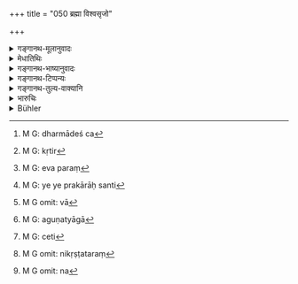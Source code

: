 +++
title = "050 ब्रह्मा विश्वसृजो"

+++

<details><summary>गङ्गानथ-मूलानुवादः</summary>

Brahmā, creators of the universe, Dharma, the Great One, Unmanifest,—these the wise ones describe as representing the best state partaking of ‘Sattva.’—(50)
</details>

<details><summary>मेधातिथिः</summary>

**विश्वसृजो** मरीच्यादयः प्रजापतयः । **धर्मो** वेदार्थः । पूर्वं वेदस्वरूपम् उक्तम्, इदानीं तदर्थः । स्वरूपार्थः प्रधानतर इत्य् उक्तं भवति । अथ वा धर्माः सत्यादयश् च[^९२] । विग्रहवत्त्वं पूर्ववद् द्रष्टव्यम् । **महान्** इति संज्ञान्तरम् । **अव्यक्तं** प्रधानं प्रकृतिर्[^९३] इत्य् एको ऽर्थः । 


[^९३]:
     M G: kṛtir


[^९२]:
     M G: dharmādeś ca

- <u>ननु</u> च सत्त्वाधिक्ये प्रधानस्य तद्विकारत्वाज् जगतः सर्वेषां विकाराणां सत्त्वाधिक्यं प्राप्तम् । ततश् च रजस्तमसो कुतो ऽतिरेकः । अतो यद् उक्तम् "यो यद् एषां गुणो देहे साकल्येनातिरिच्यते" (म्ध् १२.२५) इति, तद् अनुपपन्नम् । 

- <u>उच्यते</u> । नैतद् एवंपरं[^९४] प्रधानरूपता प्राप्या । किं तर्हि, त्रयः प्रकाराः संभवन्ति[^९५] । यदि वा[^९६] प्राप्यो ऽव्यक्तिभावः, यदि वादृष्टविधिः, यदि वा नैवायं संख्ये यः प्रधाने ऽव्यक्तशब्दो वर्तते । क्रियानिमित्तो ह्य् अयम् । नास्य व्यक्तिर् विद्यत इति अस्फुटप्रकाशत्वाद् अव्यक्तम् । तथा च परमात्मनि वृत्तिर् भवति । महत्त्वं च तस्य विभुत्वाद् उपपद्यत एव । 


[^९६]:
     M G omit: vā


[^९५]:
     M G: ye ye prakārāḥ santi


[^९४]:
     M G: eva paraṃ

- <u>ननु</u> च नैवास्य सात्त्विकी गतिः । 

- <u>अगुणत्यागाच्</u>[^९७] चाप्य् एवम् । यदा हि "नाहं न मम किंचित्" इति मुक्ताहंकारममकारो भवति तदा ब्रह्मता भवतीति विज्ञायते । निदिध्यासनयैव ब्रह्मप्राप्तिः । किं तु सत्त्वप्रधाना एव ज्ञानादितत्परा भवन्ति । न तामसी राजसी वेति[^९८] । एवं कृत्वोच्यते **उत्तमा सत्त्विकी गतिः** । 


[^९८]:
     M G: ceti


[^९७]:
     M G: aguṇatyāgā

- अन्यौ पक्षाव् अनुपपन्नौ । न हि प्रधानभावं प्राप्य काचित् पुरुषार्थसिद्धिः । अचेतनं हि तद् व्यपदिशन्ति । अचैतन्यं स्थावरेभ्यो ऽपि निकृष्टतरं[^९९] यदधीना हि मदमूर्च्छावस्थाः केचिद् अर्थयन्ते । दृष्टविधिस् तु नैव संभवत्य् अश्रुतत्वात् "आत्मा वारे द्रष्टव्यः" (बाउ २.४.५) इति श्रुतितः न[^१००] प्रधानं द्रष्टव्यम् इति । तस्मात् परमात्मविषयाव् एव महान् अव्यक्त इत्य् एतौ शब्दौ ॥ १२.५० ॥


[^१००]:
     M G omit: na


[^९९]:
     M G omit: nikṛṣṭataraṃ
</details>

<details><summary>गङ्गानथ-भाष्यानुवादः</summary>

‘*Creators of the universe*’—Marīci and others, known as ‘Prajāpatis.’

‘*Dharma*’—What is expounded in the Veda; the former verse had spoken of the Veda itself, and the present one speaks of what is contained in the Veda; this shows that the *meaning* is more important than *the form* of the word. Or ‘Dharma’ may stand for *Truth* and other such things.

The corporeality of ‘Dharma’ is to be explained as before (in the case of the Veda).

‘*The Great One*’ is another name for the ‘*Unmanifest*,’ which is synonymous with ‘*Prakṛti*,’ ‘*Pradhāna*,’ ‘the Root-Evolvent.’

“The entire world being an emanation from the Root-Evolvent, when there happens to be an excess in it of the quality of *Sattva*, all such emanations should partake of that quality. How then can there be any excess of *Rajas* and *Tamas* in anything? So that what has been said under Verse 25 above, to the effect that—‘the body in which one of these preponderates,’ etc.—cannot be right”

The answer to this is as follows:—It does not mean that ‘the emanations partake of the nature of the Root-Evolvent’; what is meant is that there are three ways of explaining the term ‘*avyakta*,’ ‘unmanifest’:—(1) It may mean that the Root-Evolvent is something *unattainable*, or (2) that it is *invisible*; or (3) that the term may not stand for that Root-Evolvent which is a principle postulated by the *Sāṅkhyas*; the term ‘unmanifest’ connoting a certain *act*,—viz., that ‘there is no manifestation’ of the entity concerned, ‘its appearance is indistinct,’ and hence it is ‘*unmanifest*’; and in this sense the name becomes applicable to the Supreme Self, and the epithet ‘*great*’ is applicable to It on the ground of its immanence.

“But the state of the Supreme Self cannot partake of the quality of
*Sattva*.”

As a matter of fact, even without entirely renouncing the ‘qualities’ one can be regarded as ‘Supreme Self’; for it is understood that when the man has the feeling ‘I am not,’ ‘there is nothing that is *mine*,’ and becomes free from the notion of ‘I,’ he attains the position of ‘Brahman’ (the Supreme Self). In fact, it is by meditation that the position of ‘Brahman’ is attained. But only those persons have recourse to meditation and such practices in whom the preponderating quality is
*Sattva*, not *Rajas* or *Tamas*.

It is in this sense that this is described as “*the best state partaking of* ‘*Sattva*.’”

The other two explanations (of the term ‘unmanifest’) are not right. As regards (a), no human end is served by *attaining* the position of the Root-Evolvent; because this has been described as ‘insentient,’ and what is ‘insentient’ is inferior to even *immovable beings*; it is for this reason that people never seek for such condition as that during intoxication or swoon. As regards the *seeing* of the Root-Evolvent, this cannot be possible, as no such *seeing* has been anywhere mentioned; as what is prescribed is that ‘the Self should be seen,’—*not* the Root-Evolvent.

From all this it is clear that the terms ‘*the Great One*’ and ‘*Unmanifest*’ stand, for the *Supreme Self*.—(50)
</details>

<details><summary>गङ्गानथ-टिप्पन्यः</summary>

‘*Mahān*’.—‘Supreme soul’ (Medhātithi);—‘the deity presiding over the
*Mohat-tattva* of the Sāṅkhyas’ (Govindarāja and Kullūka).

This verse is quoted in *Aparārka* (p. 999);—in *Madanapārijāta* (p. 694);—in *Parāśaramādhava* (Prāyaścitta, p. 489);—and in
*Nṛsiṃhaprasāda* (Prāyaścitta 41a).
</details>

<details><summary>गङ्गानथ-तुल्य-वाक्यानि</summary>

**(verses 12.32-51)  
**

See Comparative notes for [Verse 12.32].
</details>

<details><summary>भारुचिः</summary>

एकैकस्य गुणस्य त्रिविधा गतिर् नवभिः श्लोकैः कीर्तितः ॥ १२.४२–५० ॥
</details>

<details><summary>Bühler</summary>

050	The sages declare Brahma, the creators of the universe, the law, the Great One, and the Undiscernible One (to constitute) the highest order of beings produced by Goodness.
</details>
